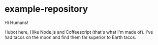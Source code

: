 # example-repository

Hi Humans!

Hubot here, I like Node.js and Coffeescript (that's what I'm made of).
I've had tacos on the moon and find them far superior to Earth tacos.
